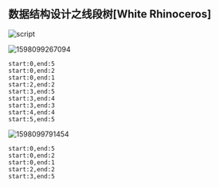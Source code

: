 ## 数据结构设计之线段树[White Rhinoceros]

![script](C:\Users\FrankCooper\Downloads\script.png)





![1598099267094](C:\Users\FrankCooper\AppData\Roaming\Typora\typora-user-images\1598099267094.png)





```
start:0,end:5
start:0,end:2
start:0,end:1
start:2,end:2
start:3,end:5
start:3,end:4
start:3,end:3
start:4,end:4
start:5,end:5
```

![1598099791454](C:\Users\FrankCooper\AppData\Roaming\Typora\typora-user-images\1598099791454.png)

```
start:0,end:5
start:0,end:2
start:0,end:1
start:2,end:2
start:3,end:5
```

